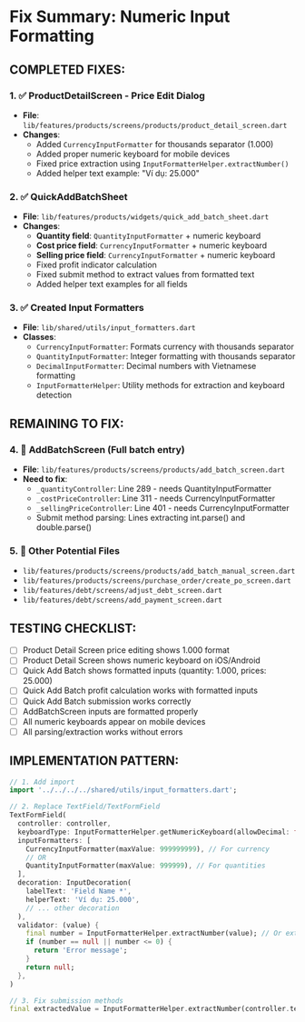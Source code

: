 # Fix Summary: Numeric Input Formatting

## COMPLETED FIXES:

### 1. ✅ ProductDetailScreen - Price Edit Dialog
- **File**: `lib/features/products/screens/products/product_detail_screen.dart`
- **Changes**:
  - Added `CurrencyInputFormatter` for thousands separator (1.000)
  - Added proper numeric keyboard for mobile devices
  - Fixed price extraction using `InputFormatterHelper.extractNumber()`
  - Added helper text example: "Ví dụ: 25.000"

### 2. ✅ QuickAddBatchSheet 
- **File**: `lib/features/products/widgets/quick_add_batch_sheet.dart`  
- **Changes**:
  - **Quantity field**: `QuantityInputFormatter` + numeric keyboard
  - **Cost price field**: `CurrencyInputFormatter` + numeric keyboard  
  - **Selling price field**: `CurrencyInputFormatter` + numeric keyboard
  - Fixed profit indicator calculation
  - Fixed submit method to extract values from formatted text
  - Added helper text examples for all fields

### 3. ✅ Created Input Formatters
- **File**: `lib/shared/utils/input_formatters.dart`
- **Classes**:
  - `CurrencyInputFormatter`: Formats currency with thousands separator
  - `QuantityInputFormatter`: Integer formatting with thousands separator
  - `DecimalInputFormatter`: Decimal numbers with Vietnamese formatting
  - `InputFormatterHelper`: Utility methods for extraction and keyboard detection

## REMAINING TO FIX:

### 4. 🔧 AddBatchScreen (Full batch entry)
- **File**: `lib/features/products/screens/products/add_batch_screen.dart`
- **Need to fix**:
  - `_quantityController`: Line 289 - needs QuantityInputFormatter
  - `_costPriceController`: Line 311 - needs CurrencyInputFormatter  
  - `_sellingPriceController`: Line 401 - needs CurrencyInputFormatter
  - Submit method parsing: Lines extracting int.parse() and double.parse()

### 5. 🔧 Other Potential Files
- `lib/features/products/screens/products/add_batch_manual_screen.dart`
- `lib/features/products/screens/purchase_order/create_po_screen.dart`
- `lib/features/debt/screens/adjust_debt_screen.dart`
- `lib/features/debt/screens/add_payment_screen.dart`

## TESTING CHECKLIST:

- [ ] Product Detail Screen price editing shows 1.000 format
- [ ] Product Detail Screen shows numeric keyboard on iOS/Android
- [ ] Quick Add Batch shows formatted inputs (quantity: 1.000, prices: 25.000)
- [ ] Quick Add Batch profit calculation works with formatted inputs
- [ ] Quick Add Batch submission works correctly
- [ ] AddBatchScreen inputs are formatted properly
- [ ] All numeric keyboards appear on mobile devices
- [ ] All parsing/extraction works without errors

## IMPLEMENTATION PATTERN:

```dart
// 1. Add import
import '../../../../shared/utils/input_formatters.dart';

// 2. Replace TextField/TextFormField
TextFormField(
  controller: controller,
  keyboardType: InputFormatterHelper.getNumericKeyboard(allowDecimal: false),
  inputFormatters: [
    CurrencyInputFormatter(maxValue: 999999999), // For currency
    // OR
    QuantityInputFormatter(maxValue: 999999), // For quantities
  ],
  decoration: InputDecoration(
    labelText: 'Field Name *',
    helperText: 'Ví dụ: 25.000',
    // ... other decoration
  ),
  validator: (value) {
    final number = InputFormatterHelper.extractNumber(value); // Or extractInteger
    if (number == null || number <= 0) {
      return 'Error message';
    }
    return null;
  },
)

// 3. Fix submission methods
final extractedValue = InputFormatterHelper.extractNumber(controller.text.trim())!;
```